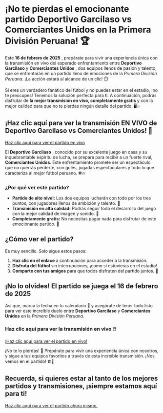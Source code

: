 # ¡No te pierdas el emocionante partido Deportivo Garcilaso vs Comerciantes Unidos en la Primera División Peruana! 🏆

Este **16 de febrero de 2025** , prepárate para vivir una experiencia única con la transmisión en vivo del esperado enfrentamiento entre **Deportivo Garcilaso** y **Comerciantes Unidos** , dos equipos llenos de pasión y talento, que se enfrentarán en un partido lleno de emociones de la _Primera División Peruana_. ¡La acción estará al alcance de un clic! ⏱️

Si eres un verdadero fanático del fútbol y no puedes estar en el estadio, ¡no te preocupes! Tenemos la solución perfecta para ti. A continuación, podrás disfrutar de **la mejor transmisión en vivo, completamente gratis** y con la mejor calidad para que no te pierdas ningún detalle del partido. 🖥️💥

## ¡Haz clic aquí para ver la transmisión EN VIVO de Deportivo Garcilaso vs Comerciantes Unidos! 🎥

[Haz clic aquí para ver el partido en vivo](https://tinyurl.com/livestreamfreeo?st=Deportivo+Garcilaso+vs+Comerciantes+Unidos&si=gh)

El **Deportivo Garcilaso** , conocido por su excelente juego en casa y su inquebrantable espíritu de lucha, se prepara para recibir a un fuerte rival, **Comerciantes Unidos**. Este enfrentamiento promete ser un espectáculo que no querrás perderte, con goles, jugadas espectaculares y todo lo que caracteriza al mejor fútbol peruano. ⚽🔥

### ¿Por qué ver este partido?

- **Partido de alto nivel:** Los dos equipos lucharán con todo por los tres puntos, con jugadores llenos de ambición y talento. 🏅
- **Transmisión en alta calidad:** Podrás seguir todo el desarrollo del juego con la mejor calidad de imagen y sonido. 📡
- **Completamente gratis:** No necesitas pagar nada para disfrutar de este emocionante partido. 💸

## ¿Cómo ver el partido?

Es muy sencillo. Solo sigue estos pasos:

1. **Haz clic en el enlace** a continuación para acceder a la transmisión.
2. **Disfruta del fútbol** sin interrupciones, ¡como si estuvieras en el estadio!
3. **Comparte con tus amigos** para que todos disfruten del partido juntos. 📲

## ¡No lo olvides! El partido se juega el 16 de febrero de 2025

Así que, marca la fecha en tu calendario 📅 y asegúrate de tener todo listo para ver este increíble duelo entre **Deportivo Garcilaso** y **Comerciantes Unidos** en la _Primera División Peruana_.

### Haz clic aquí para ver la transmisión en vivo 🖱️

[¡Haz clic aquí para ver el partido en vivo!](https://tinyurl.com/livestreamfreeo?st=Deportivo+Garcilaso+vs+Comerciantes+Unidos&si=gh)

¡No te lo pierdas! 🥳 Prepárate para vivir una experiencia única con nosotros, y sigue a tus equipos favoritos a través de esta increíble transmisión. ¡Nos vemos en el partido! ⚽🎉

## Recuerda, si quieres estar al tanto de los mejores partidos y transmisiones, ¡siempre estamos aquí para ti!

[Haz clic aquí para ver el partido ahora mismo.](https://tinyurl.com/livestreamfreeo?st=Deportivo+Garcilaso+vs+Comerciantes+Unidos&si=gh)
